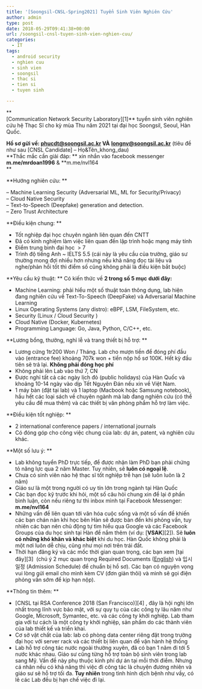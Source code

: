 ```yaml
---
title: '[Soongsil-CNSL-Spring2021] Tuyển Sinh Viên Nghiên Cứu'
author: admin
type: post
date: 2018-05-29T09:41:38+00:00
url: /soongsil-cnsl-tuyen-sinh-vien-nghien-cuu/
categories:
  - IT
tags:
  - android security
  - nghien cuu
  - sinh vien
  - soongsil
  - thac si
  - tien si
  - tuyen sinh

---
```

**  
[Communication Network Security Laboratory][1]** tuyển sinh viên nghiên cứu hệ Thạc Sĩ cho kỳ mùa Thu năm 2021 tại đại học Soongsil, Seoul, Hàn Quốc.

**Hồ sơ gửi về: phucdt@soongsil.ac.kr VÀ** **longnv@soongsil.ac.kr** (tiêu đề như sau [CNSL Candidate] – Họ&Tên\_khong\_dau)  
**Thắc mắc cần giải đáp: ** xin nhắn vào facebook messenger **m.me/mrdoan1996** & **m.me/nvl164   
** 

**Hướng nghiên cứu: **

<div dir="auto">
  &#8211; Machine Learning Security (Adversarial ML, ML for Security/Privacy)
</div>

<div dir="auto">
  &#8211; Cloud Native Security
</div>

<div dir="auto">
  &#8211; Text-to-Speech (Deepfake) generation and detection.
</div>

<div dir="auto">
  &#8211; Zero Trust Architecture
</div>

**Điều kiện chung: **

  * Tốt nghiệp đại học chuyên ngành liên quan đến CNTT
  * Đã có kinh nghiệm làm việc liên quan đến lập trình hoặc mạng máy tính
  * Điểm trung bình đại học  > 7 
  * Trình độ tiếng Anh ~ IELTS 5.5 (cái này là yêu cầu của trường, giáo sư thường mong đợi nhiều hơn nhưng nếu khả năng đọc tài liệu và nghe/phản hồi tốt thì điểm số cũng không phải là điều kiện bắt buộc)

**Yêu cầu kỹ thuật: ** Có kiến thức về **2 trong số 5 mục** **dưới đây:**

  * Machine Learning: phải hiểu một số thuật toán thông dụng, lab hiện đang nghiên cứu về Text-To-Speech (DeepFake) và Adversarial Machine Learning  
  * Linux Operating Systems (any distro): eBPF, LSM, FileSystem, etc.  
  * Security (Linux / Cloud Security )
  * Cloud Native (Docker, Kubernetes)
  * Programming Language: Go, Java, Python, C/C++, etc. 

**Lương bổng, thưởng, nghỉ lễ và trang thiết bị hỗ trợ: **

  * Lương cứng 1tr200 Won / Tháng. Lab cho mượn tiền để đóng phí đầu vào (entrance fee) khoảng 707k won + tiền nộp hồ sơ 100K. Hết kỳ đầu tiên sẽ trả lại. **Không phải đóng học phí**
  * Không phải lên Lab vào thứ 7, CN
  * Được nghỉ tất cả các ngày lịch đỏ (public holidays) của Hàn Quốc và khoảng 10-14 ngày vào dịp Tết Nguyên Đán nếu xin về Việt Nam. 
  * 1 máy bàn (đặt tại lab) và 1 laptop (Macbook hoặc Samsung notebook), hầu hết các loại sách về chuyên ngành mà lab đang nghiên cứu (có thể yêu cầu để mua thêm) và các thiết bị văn phòng phẩm hỗ trợ làm việc.

**Điều kiện tốt nghiệp: **

  * 2 international conference papers / international journals
  * Có đóng góp cho công việc chung của lab: dự án, patent, và nghiên cứu khác.

**Một số lưu ý: **

  * Lab không tuyển PhD trực tiếp, để được nhận làm PhD bạn phải chứng tỏ năng lực qua 2 năm Master. Tuy nhiên, sẽ **luôn có ngoại lệ**. 
  * Chưa có sinh viên nào hệ thạc sĩ tốt nghiệp trễ hạn (sẽ luôn luôn là 2 năm)
  * Giáo sư là một trong người có uy tín lớn trong ngành tại Hàn Quốc
  * Các bạn đọc kỹ trước khi hỏi, một số câu hỏi chung xin để lại ở phần bình luận, còn nếu riêng tư thì inbox mình tại Facebook Messenger: **m.me/nvl164**
  * Những vấn đề liên quan tới văn hóa cuộc sống và một số vấn đề khiến các bạn chán nản khi học bên Hàn sẽ được bàn đến khi phỏng vấn, tuy nhiên các bạn nên chủ động tự tìm hiểu qua Google và các Facebook Groups của du học sinh tại Hàn để nắm thêm (ví dụ: [**VSAK**][2]). Sẽ **luôn có những khó khăn và khác biệt** khi du học. Hàn Quốc không phải là một nơi luôn dễ chịu, cũng như mọi nơi trên trái đất. 
  * Thời hạn đăng ký và các mốc thời gian quan trọng, các bạn xem [tại đây][3]  (chú ý 2 mục quan trọng Required Documents (<u>English</u>) và 입시일정 (Admission Schedule) để chuẩn bị hồ sơ). Các bạn có nguyện vọng vui lòng gửi email cho mình kèm CV (đơn giản thôi) và mình sẽ gọi điện phỏng vấn sớm để kịp hạn nộp).

**Thông tin thêm: **

  * [CNSL tại RSA Conference 2018 (San Francisco)][4] , đây là hội nghị lớn nhất trong lĩnh vực bảo mật, với sự quy tụ của các công ty lâu năm như Google, Microsoft, Symantec, etc. và các công ty khởi nghiệp. Lab tham gia với tư cách là một công ty khởi nghiệp, sản phẩm do các thành viên của lab thiết kế và triển khai.
  * Cơ sở vật chất của lab: lab có phòng data center riêng đặt trong trường đại học với server rack và các thiết bị liên quan để vận hành hệ thống
  * Lab hỗ trợ công tác nước ngoài thường xuyên, đã có bạn 1 năm đi tới 5 nước khác nhau. Giáo sư cũng từng hỗ trợ toàn bộ sinh viên trong lab sang Mỹ. Vấn đề này phụ thuộc kinh phí dự án tại mỗi thời điểm. Nhưng cá nhân nếu có khả năng thì việc đi công tác là chuyện đương nhiên và giáo sư sẽ hỗ trợ tối đa. **Tuy nhiên** trong tình hình dịch bệnh như vầy, có lẽ các Lab đều bị hạn chế việc đi lại.

